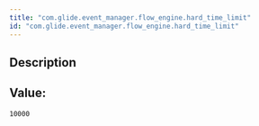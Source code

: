 ```yaml
---
title: "com.glide.event_manager.flow_engine.hard_time_limit"
id: "com.glide.event_manager.flow_engine.hard_time_limit"
---
```

## Description



## Value: 
```
10000
```